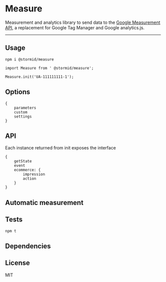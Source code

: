 
# Measure

Measurement and analytics library to send data to the [Google Measurement API](https://developers.google.com/analytics/devguides/collection/protocol), a replacement for Google Tag Manager and Google analytics.js.

---

## Usage

```
npm i @stormid/measure
```
```
import Measure from ' @stormid/measure';

Measure.init('UA-111111111-1');

```
## Options
```
{
    parameters
    custom
    settings
}
```


## API
Each instance returned from init exposes the interface
```
{
    getState
    event
    ecommerce: {
        impression
        action
    }
}
```


## Automatic measurement


## Tests
```
npm t
```
## Dependencies

## License
MIT